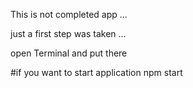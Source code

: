 This is not completed app  ... 

just a first step was taken ... 


open Terminal and put there 

#if you want to start application
npm start   
